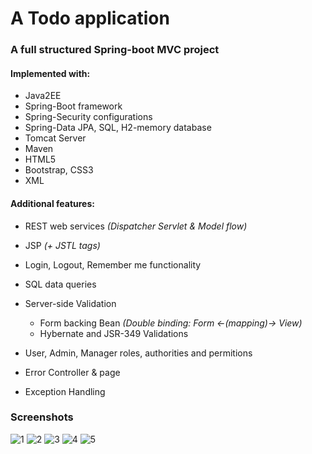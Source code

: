 # A Todo application
### A full structured Spring-boot MVC project 


#### Implemented with:
- Java2EE
- Spring-Boot framework
- Spring-Security configurations
- Spring-Data JPA, SQL, H2-memory database
- Tomcat Server
- Maven
- HTML5
- Bootstrap, CSS3
- XML

#### Additional features:
- REST web services _(Dispatcher Servlet & Model flow)_
- JSP _(+ JSTL tags)_
 
- Login, Logout, Remember me functionality
- SQL data queries
- Server-side Validation 
  - Form backing Bean _(Double binding: Form <-(mapping)-> View)_
  - Hybernate and JSR-349 Validations
- User, Admin, Manager roles, authorities and permitions
- Error Controller & page
- Exception Handling

### Screenshots
![1](https://user-images.githubusercontent.com/55952739/70645637-08ddc580-1c4e-11ea-8a89-28c06679d0f3.png)
![2](https://user-images.githubusercontent.com/55952739/70645638-08ddc580-1c4e-11ea-8e39-48ed2b22844a.png)
![3](https://user-images.githubusercontent.com/55952739/70645639-08ddc580-1c4e-11ea-896c-44a32d5173ce.png)
![4](https://user-images.githubusercontent.com/55952739/70645640-09765c00-1c4e-11ea-9ef1-ef10bd8ce246.png)
![5](https://user-images.githubusercontent.com/55952739/70645766-404c7200-1c4e-11ea-8f1a-feb75e33417d.png)
